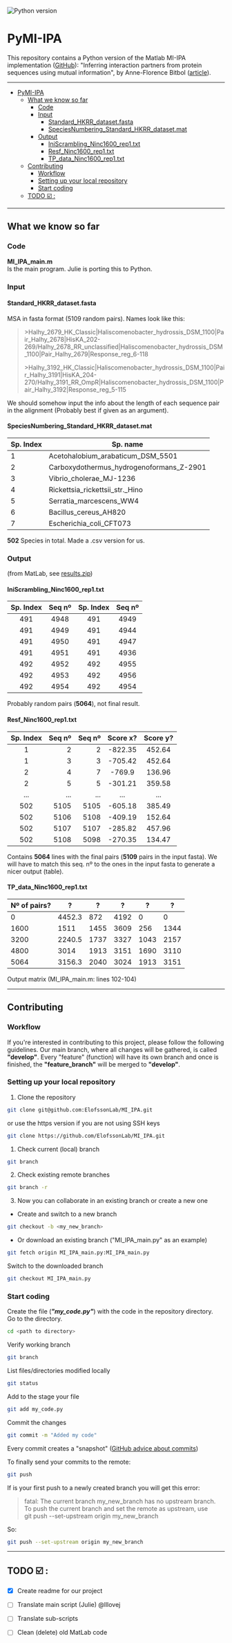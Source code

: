 ![Python version](https://img.shields.io/badge/Python-v3.6-blue.svg)
# PyMI-IPA
This repository contains a Python version of the Matlab MI-IPA implementation ([GitHub](https://github.com/anneflo/MI_IPA)): "Inferring interaction partners from protein sequences using mutual information", by Anne-Florence Bitbol ([article](https://doi.org/10.1371/journal.pcbi.1006401)).

---
<!--ts-->
   * [PyMI-IPA](#pymi-ipa)
      * [What we know so far](#what-we-know-so-far)
         * [Code](#code)
         * [Input](#input)
            * [Standard_HKRR_dataset.fasta](#standard_hkrr_datasetfasta)
            * [SpeciesNumbering_Standard_HKRR_dataset.mat](#speciesnumbering_standard_hkrr_datasetmat)
         * [Output](#output)
            * [IniScrambling_Ninc1600_rep1.txt](#iniscrambling_ninc1600_rep1txt)
            * [Resf_Ninc1600_rep1.txt](#resf_ninc1600_rep1txt)
            * [TP_data_Ninc1600_rep1.txt](#tp_data_ninc1600_rep1txt)
      * [Contributing](#contributing)
         * [Workflow](#workflow)
         * [Setting up your local repository](#setting-up-your-local-repository)
         * [Start coding](#start-coding)
      * [TODO <g-emoji class="g-emoji" alias="ballot_box_with_check" fallback-src="https://github.githubassets.com/images/icons/emoji/unicode/2611.png">☑️</g-emoji> :](#todo-ballot_box_with_check-)

<!-- Added by: agu, at: vie mar  6 11:24:22 CET 2020 -->

<!--te-->

---
## What we know so far

### Code
**MI_IPA_main.m**  
    Is the main program. Julie is porting this to Python.

### Input
#### Standard_HKRR_dataset.fasta
MSA in fasta format (5109 random pairs). Names look like this:  
>\>Halhy_2679_HK_Classic|Haliscomenobacter_hydrossis_DSM_1100|Pair_Halhy_2678|HisKA_202-269/Halhy_2678_RR_unclassified|Haliscomenobacter_hydrossis_DSM_1100|Pair_Halhy_2679|Response_reg_6-118  
> 
>\>Halhy_3192_HK_Classic|Haliscomenobacter_hydrossis_DSM_1100|Pair_Halhy_3191|HisKA_204-270/Halhy_3191_RR_OmpR|Haliscomenobacter_hydrossis_DSM_1100|Pair_Halhy_3192|Response_reg_5-115

We should somehow input the info about the length of each sequence pair in the alignment (Probably best if given as an argument).

#### SpeciesNumbering_Standard_HKRR_dataset.mat

Sp. Index | Sp. name
------------ | -------------
1 | Acetohalobium_arabaticum_DSM_5501
2 | Carboxydothermus_hydrogenoformans_Z-2901
3 | Vibrio_cholerae_MJ-1236
4 | Rickettsia_rickettsii_str._Hino
5 | Serratia_marcescens_WW4
6 | Bacillus_cereus_AH820
7 | Escherichia_coli_CFT073

**502** Species in total. Made a .csv version for us.

### Output 
(from MatLab, see [results.zip](results.zip))
#### IniScrambling_Ninc1600_rep1.txt

Sp. Index | Seq nº | Sp. Index | Seq nº
:------------: | :-------------: | :-------------: | :-------------:
491 | 4948 | 491 | 4949
491 | 4949 | 491 | 4944
491 | 4950 | 491 | 4947
491 | 4951 | 491 | 4936
492 | 4952 | 492 | 4955
492 | 4953 | 492 | 4956
492 | 4954 | 492 | 4954

Probably random pairs (**5064**), not final result.

#### Resf_Ninc1600_rep1.txt

Sp. Index | Seq nº | Seq nº | Score x? | Score y?
:------------: | -------------: | -------------: | :-------------: | :-------------:
1 | 2 | 2 | -822.35 | 452.64
1 | 3 | 3 | -705.42 | 452.64
2 | 4 | 7 | -769.9 | 136.96
2 | 5 | 5 | -301.21 | 359.58
... | ... | ... | ... | ...
502 | 5105 | 5105 | -605.18 | 385.49
502 | 5106 | 5108 | -409.19 | 152.64
502 | 5107 | 5107 | -285.82 | 457.96
502 | 5108 | 5098 | -270.35 | 134.47

Contains **5064** lines with the final pairs (**5109** pairs in the input fasta). We will have to match this seq. nº to the ones in the input fasta to generate a nicer output (table).  

#### TP_data_Ninc1600_rep1.txt

Nº of pairs? | ? | ? | ? | ? | ?
------------ | ------------- | ------------- | ------------- | ------------- | -------------
0 | 4452.3 | 872 | 4192 | 0 | 0
1600 | 1511 | 1455 | 3609 | 256 | 1344
3200 | 2240.5 | 1737 | 3327 | 1043 | 2157
4800 | 3014 | 1913 | 3151 | 1690 | 3110
5064 | 3156.3 | 2040 | 3024 | 1913 | 3151

Output matrix (MI_IPA_main.m: lines 102-104)

---
## Contributing
### Workflow
If you're interested in contributing to this project, please follow the following guidelines. Our main branch, where all changes will be gathered, is called **"develop"**. Every "feature" (function) will have its own branch and once is finished, the **"feature_branch"** will be merged to **"develop"**.
### Setting up your local repository
1. Clone the repository  
```bash
git clone git@github.com:ElofssonLab/MI_IPA.git
```
or use the https version if you are not using SSH keys  
```bash
git clone https://github.com/ElofssonLab/MI_IPA.git
```
1. Check current (local) branch  
```bash
git branch
```
2. Check existing remote branches  
```bash
git branch -r
```
3. Now you can collaborate in an existing branch or create a new one  
- Create and switch to a new branch  
```bash
git checkout -b <my_new_branch>
```
   - Or download an existing branch ("MI_IPA_main.py" as an example)  
```bash
git fetch origin MI_IPA_main.py:MI_IPA_main.py
```
   Switch to the downloaded branch  
```bash
git checkout MI_IPA_main.py
```

### Start coding
Create the file (__*"my_code.py"*__) with the code in the repository directory.  
Go to the directory.  
```bash
cd <path to directory>
```
Verify working branch  
```bash
git branch
```
List files/directories modified locally  
```bash
git status
```
Add to the stage your file  
```bash
git add my_code.py
```
Commit the changes  
```bash
git commit -m "Added my code"
```
Every commit creates a "snapshot" ([GitHub advice about commits](https://github.com/trein/dev-best-practices/wiki/Git-Commit-Best-Practices))

To finally send your commits to the remote:  
```bash
git push
```

If is your first push to a newly created branch you will get this error:
> fatal: The current branch my_new_branch has no upstream branch.  
> To push the current branch and set the remote as upstream, use  
> git push --set-upstream origin my_new_branch  

So:  
```bash
git push --set-upstream origin my_new_branch
```
--- 
## TODO :ballot_box_with_check: :
- [x]  Create readme for our project
- [ ]  Translate main script (Julie) @lllovej
- [ ]  Translate sub-scripts
- [ ]  Clean (delete) old MatLab code

